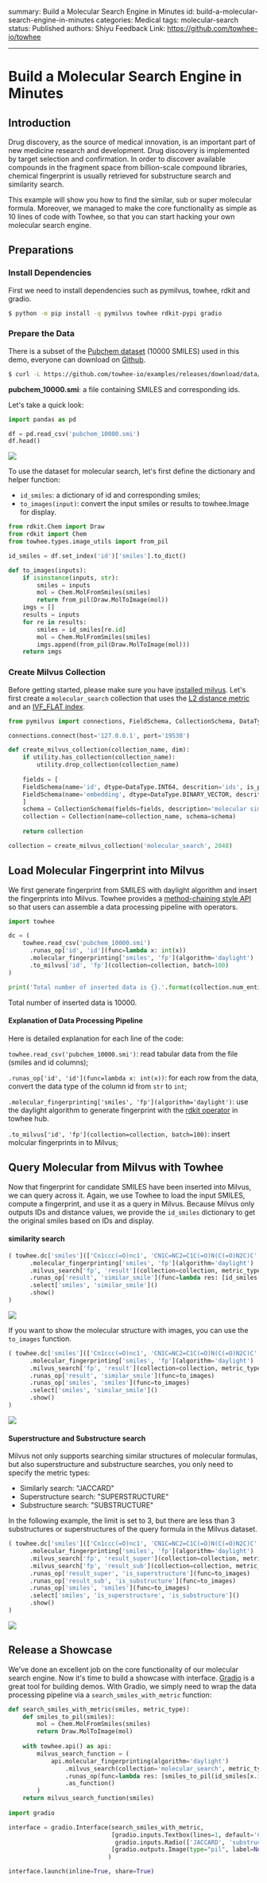 summary: Build a Molecular Search Engine in Minutes
id: build-a-molecular-search-engine-in-minutes
categories: Medical
tags: molecular-search
status: Published
authors: Shiyu
Feedback Link: https://github.com/towhee-io/towhee

---

# Build a Molecular Search Engine in Minutes

## Introduction

Drug discovery, as the source of medical innovation, is an important part of new medicine research and development. Drug discovery is implemented by target selection and confirmation. In order to discover available compounds in the fragment space from billion-scale compound libraries, chemical fingerprint is usually retrieved for substructure search and similarity search.

This example will show you how to find the similar, sub or super molecular formula. Moreover, we managed to make the core functionality as simple as 10 lines of code with Towhee, so that you can start hacking your own molecular search engine.

## Preparations

### Install Dependencies

First we need to install dependencies such as pymilvus, towhee, rdkit and gradio.

```bash
$ python -m pip install -q pymilvus towhee rdkit-pypi gradio
```

### Prepare the Data

There is a subset of the [Pubchem dataset](https://ftp.ncbi.nlm.nih.gov/pubchem/Compound/CURRENT-Full/SDF/) (10000 SMILES) used in this demo, everyone can download on [Github](https://github.com/towhee-io/examples/releases/download/data/pubchem_10000.smi).

```bash
$ curl -L https://github.com/towhee-io/examples/releases/download/data/pubchem_10000.smi -O
```

**pubchem_10000.smi**: a file containing SMILES and corresponding ids.

Let's take a quick look:

```python
import pandas as pd

df = pd.read_csv('pubchem_10000.smi')
df.head()
```


![](./pic/show_data.png)


To use the dataset for molecular search, let's first define the dictionary and helper function:

- `id_smiles`: a dictionary of id and corresponding smiles;
- `to_images(input)`: convert the input smiles or results to towhee.Image for display.

```python
from rdkit.Chem import Draw
from rdkit import Chem
from towhee.types.image_utils import from_pil

id_smiles = df.set_index('id')['smiles'].to_dict()

def to_images(inputs):
    if isinstance(inputs, str):
        smiles = inputs
        mol = Chem.MolFromSmiles(smiles)
        return from_pil(Draw.MolToImage(mol))
    imgs = []
    results = inputs
    for re in results:
        smiles = id_smiles[re.id]
        mol = Chem.MolFromSmiles(smiles)
        imgs.append(from_pil(Draw.MolToImage(mol)))
    return imgs
```

### Create Milvus Collection

Before getting started, please make sure you have [installed milvus](https://milvus.io/docs/v2.0.x/install_standalone-docker.md). Let's first create a `molecular_search` collection that uses the [L2 distance metric](https://milvus.io/docs/v2.0.x/metric.md#Euclidean-distance-L2) and an [IVF_FLAT index](https://milvus.io/docs/v2.0.x/index.md#IVF_FLAT).

```python
from pymilvus import connections, FieldSchema, CollectionSchema, DataType, Collection, utility

connections.connect(host='127.0.0.1', port='19530')

def create_milvus_collection(collection_name, dim):
    if utility.has_collection(collection_name):
        utility.drop_collection(collection_name)
    
    fields = [
    FieldSchema(name='id', dtype=DataType.INT64, descrition='ids', is_primary=True, auto_id=False),
    FieldSchema(name='embedding', dtype=DataType.BINARY_VECTOR, descrition='embedding vectors', dim=dim)
    ]
    schema = CollectionSchema(fields=fields, description='molecular similarity search')
    collection = Collection(name=collection_name, schema=schema)
    
    return collection

collection = create_milvus_collection('molecular_search', 2048)
```

## Load Molecular Fingerprint into Milvus

We first generate fingerprint from SMILES with daylight algorithm and insert the fingerprints into Milvus. Towhee provides a [method-chaining style API](https://towhee.readthedocs.io/en/main/index.html) so that users can assemble a data processing pipeline with operators.

```python
import towhee

dc = (
    towhee.read_csv('pubchem_10000.smi')
      .runas_op['id', 'id'](func=lambda x: int(x))
      .molecular_fingerprinting['smiles', 'fp'](algorithm='daylight')
      .to_milvus['id', 'fp'](collection=collection, batch=100)
)

print('Total number of inserted data is {}.'.format(collection.num_entities))
```

Total number of inserted data is 10000.

#### Explanation of Data Processing Pipeline

Here is detailed explanation for each line of the code:

`towhee.read_csv('pubchem_10000.smi')`: read tabular data from the file (smiles and id columns);

`.runas_op['id', 'id'](func=lambda x: int(x))`: for each row from the data, convert the data type of the column id from `str` to `int`;

`.molecular_fingerprinting['smiles', 'fp'](algorithm='daylight')`: use the daylight algorithm to generate fingerprint with the [rdkit operator](https://towhee.io/molecular-fingerprinting/rdkit) in towhee hub.

`.to_milvus['id', 'fp'](collection=collection, batch=100)`: insert molcular fingerprints in to Milvus;

## Query Molecular from Milvus with Towhee

Now that fingerprint for candidate SMILES have been inserted into Milvus, we can query across it. Again, we use Towhee to load the input SMILES, compute a fingerprint, and use it as a query in Milvus. Because Milvus only outputs IDs and distance values, we provide the `id_smiles` dictionary to get the original smiles based on IDs and display.

#### similarity search

```python
( towhee.dc['smiles'](['Cn1ccc(=O)nc1', 'CN1C=NC2=C1C(=O)N(C(=O)N2C)C', 'CCOC(=O)C1CN1C(C(=O)OCC)CC'])
      .molecular_fingerprinting['smiles', 'fp'](algorithm='daylight')
      .milvus_search['fp', 'result'](collection=collection, metric_type='JACCARD')
      .runas_op['result', 'similar_smile'](func=lambda res: [id_smiles[x.id] for x in res])
      .select['smiles', 'similar_smile']()
      .show()
)
```


![](./pic/sim_search.png)


If you want to show the molecular structure with images, you can use the `to_images` function.

```python
( towhee.dc['smiles'](['Cn1ccc(=O)nc1', 'CN1C=NC2=C1C(=O)N(C(=O)N2C)C', 'CCOC(=O)C1CN1C(C(=O)OCC)CC'])
      .molecular_fingerprinting['smiles', 'fp'](algorithm='daylight')
      .milvus_search['fp', 'result'](collection=collection, metric_type='JACCARD', limit=6)
      .runas_op['result', 'similar_smile'](func=to_images)
      .runas_op['smiles', 'smiles'](func=to_images)
      .select['smiles', 'similar_smile']()
      .show()
)
```


![](./pic/sim_search_img.png)


#### Superstructure and Substructure search

Milvus not only supports searching similar structures of molecular formulas, but also superstructure and substructure searches, you only need to specify the metric types:

- Similarly search: "JACCARD"
- Superstructure search: "SUPERSTRUCTURE"
- Substructure search: "SUBSTRUCTURE"

In the following example, the limit is set to 3, but there are less than 3 substructures or superstructures of the query formula in the Milvus dataset.

```python
( towhee.dc['smiles'](['Cn1ccc(=O)nc1', 'CN1C=NC2=C1C(=O)N(C(=O)N2C)C', 'CCOC(=O)C1CN1C(C(=O)OCC)CC'])
      .molecular_fingerprinting['smiles', 'fp'](algorithm='daylight')
      .milvus_search['fp', 'result_super'](collection=collection, metric_type='SUPERSTRUCTURE', limit=3)
      .milvus_search['fp', 'result_sub'](collection=collection, metric_type='SUBSTRUCTURE', limit=3)
      .runas_op['result_super', 'is_superstructure'](func=to_images)
      .runas_op['result_sub', 'is_substructure'](func=to_images)
      .runas_op['smiles', 'smiles'](func=to_images)
      .select['smiles', 'is_superstructure', 'is_substructure']()
      .show()
)
```


![](./pic/sub_super_search.png)


## Release a Showcase

We've done an excellent job on the core functionality of our molecular search engine. Now it's time to build a showcase with interface. [Gradio](https://gradio.app/) is a great tool for building demos. With Gradio, we simply need to wrap the data processing pipeline via a `search_smiles_with_metric` function:

```python
def search_smiles_with_metric(smiles, metric_type):
    def smiles_to_pil(smiles):
        mol = Chem.MolFromSmiles(smiles)
        return Draw.MolToImage(mol)
    
    with towhee.api() as api:
        milvus_search_function = (
            api.molecular_fingerprinting(algorithm='daylight')
                .milvus_search(collection='molecular_search', metric_type=metric_type, limit=5)
                .runas_op(func=lambda res: [smiles_to_pil(id_smiles[x.id]) for x in res])
                .as_function()
        )
    return milvus_search_function(smiles)
    
import gradio

interface = gradio.Interface(search_smiles_with_metric, 
                             [gradio.inputs.Textbox(lines=1, default='CN1C=NC2=C1C(=O)N(C(=O)N2C)C'), 
                              gradio.inputs.Radio(['JACCARD', 'substructure', 'superstructure'])],
                             [gradio.outputs.Image(type="pil", label=None) for _ in range(5)]
                            )

interface.launch(inline=True, share=True)
```
